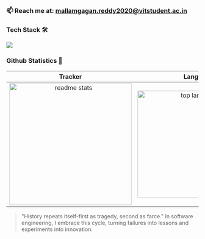 
### 📫 Reach me at: [mallamgagan.reddy2020@vitstudent.ac.in](mailto:mallamgagan.reddy2020@vitstudent.ac.in)

### Tech Stack 🛠    
[![](https://skillicons.dev/icons?i=java,python,mysql,vercel,idea,vscode,git,github,latex)](https://skillicons.dev)  
   
### Github Statistics 🚀  

|   Tracker   |       Lang         |    Streak    |  
|:-----------:|:------------------:|:------------:|
| <img width=320 src="https://github-readme-stats.vercel.app/api?username=GaganReddyin&count_private=true&show_icons=true&theme=react&rank_icon=github&border_radius=10" alt="readme stats" /> | <img width=280 align="center" src="https://github-readme-stats.vercel.app/api/top-langs/?username=GaganReddyin&hide=HTML&langs_count=8&layout=compact&theme=react&border_radius=10&size_weight=0.5&count_weight=0.5" alt="top langs" /> | <img width=320 src="https://github-readme-streak-stats.herokuapp.com/?user=GaganReddyin&theme=react&border_radius=10" alt="streak stats" /> |

>"History repeats itself-first as tragedy, second as farce."
>In software engineering, I embrace this cycle, turning failures into lessons and experiments into innovation.


                       






<!--START_SECTION:waka--








